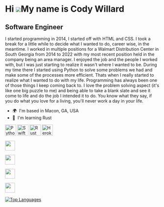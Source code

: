 Hi ![](https://user-images.githubusercontent.com/18350557/176309783-0785949b-9127-417c-8b55-ab5a4333674e.gif)My name is Cody Willard
====================================================================================================================================

Software Engineer
-----------------

I started programming in 2014, I started off with HTML and CSS. I took a break for a little while to decide what I wanted to do, career wise, in the meantime. I worked in multiple positions for a Walmart Distribution Center in South Georgia from 2014 to 2022 with my most recent position held in the company being an area manager. I enjoyed the job and the people I worked with, but I was just starting to realize it wasn't where I wanted to be. During my time there I started using Python to solve some problems we had and make some of the processes more efficient. Thats when I really started to realize what I wanted to do with my life. Programming has always been one of those things I keep coming back to. I love the problem solving aspect (it's like one big puzzle to me) and being able to take a blank slate and see it come to life and do the job I intended it to do. You know what they say, if you do what you love for a living, you'll never work a day in your life.

*   🌍  I'm based in Macon, GA, USA
*   🧠  I'm learning Rust
<p align="left">
<a href="https://www.python.org/" target="_blank" rel="noreferrer"><img src="https://raw.githubusercontent.com/danielcranney/readme-generator/main/public/icons/skills/python-colored.svg" width="36" height="36" alt="Python" /></a>
<a href="https://developer.apple.com/swift/" target="_blank" rel="noreferrer"><img src="https://raw.githubusercontent.com/danielcranney/readme-generator/main/public/icons/skills/swift-colored.svg" width="36" height="36" alt="Swift" /></a>
<a href="https://www.rust-lang.org/" target="_blank" rel="noreferrer"><img src="https://raw.githubusercontent.com/danielcranney/readme-generator/main/public/icons/skills/rust-colored.svg" width="36" height="36" alt="Rust" /></a>
<a href="https://www.heroku.com/" target="_blank" rel="noreferrer"><img src="https://raw.githubusercontent.com/danielcranney/readme-generator/main/public/icons/skills/heroku-colored.svg" width="36" height="36" alt="Heroku" /></a>
</p>
                    
            
                  
                  
<p align="left">
                          
<a href="https://discord.com/users/Skubaaa#2743" target="_blank" rel="noreferrer"><img src="https://raw.githubusercontent.com/danielcranney/readme-generator/main/public/icons/socials/discord.svg" width="32" height="32" /></a>
                          
<a href="https://www.github.com/Cody-will" target="_blank" rel="noreferrer"><img src="https://raw.githubusercontent.com/danielcranney/readme-generator/main/public/icons/socials/github.svg" width="32" height="32" /></a>
                          
<a href="http://www.instagram.com/codywillfilm" target="_blank" rel="noreferrer"><img src="https://raw.githubusercontent.com/danielcranney/readme-generator/main/public/icons/socials/instagram.svg" width="32" height="32" /></a>
                          
<a href="https://www.twitter.com/Skubaaaaa" target="_blank" rel="noreferrer"><img src="https://raw.githubusercontent.com/danielcranney/readme-generator/main/public/icons/socials/twitter.svg" width="32" height="32" /></a></p>
<a href="https://github.com/Cody-will" align="left"><img src="https://github-readme-stats.vercel.app/api/top-langs/?username=Cody-will&langs_count=10&title_color=0891b2&text_color=ffffff&icon_color=0891b2&bg_color=1c1917&hide_border=true&locale=en&custom_title=Top%20%Languages" alt="Top Languages" /></a>
